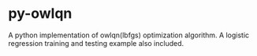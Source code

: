 # py-owlqn
A python implementation of owlqn(lbfgs) optimization algorithm. A logistic regression training and testing example also included.
